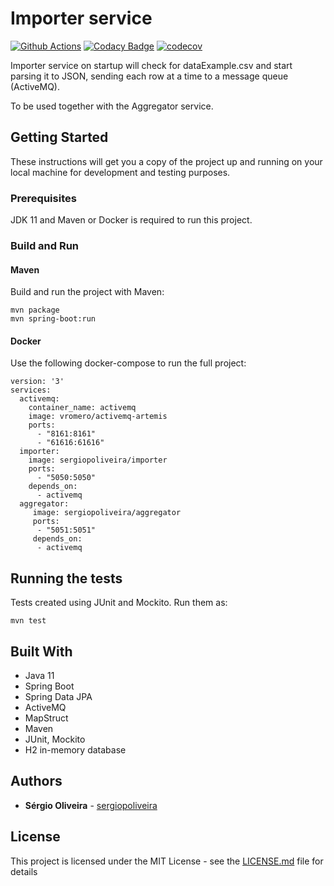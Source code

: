 # Importer service
[![Github Actions](https://github.com/sergiopoliveira/importer/workflows/master/badge.svg)](https://github.com/sergiopoliveira/importer/actions)
[![Codacy Badge](https://api.codacy.com/project/badge/Grade/5b035dd9a35c469185fb27fe798fc365)](https://www.codacy.com/app/sergiopoliveira/importer?utm_source=github.com&amp;utm_medium=referral&amp;utm_content=sergiopoliveira/importer&amp;utm_campaign=Badge_Grade)
[![codecov](https://codecov.io/gh/sergiopoliveira/importer/branch/master/graph/badge.svg)](https://codecov.io/gh/sergiopoliveira/importer)


Importer service on startup will check for dataExample.csv and start parsing it to JSON, sending each row at a time to a message queue (ActiveMQ).

To be used together with the Aggregator service.

## Getting Started

These instructions will get you a copy of the project up and running on your local machine for development and testing purposes. 

### Prerequisites

JDK 11 and Maven or Docker is required to run this project.

### Build and Run

#### Maven

Build and run the project with Maven:

```
mvn package
mvn spring-boot:run
```

#### Docker

Use the following docker-compose to run the full project:

``` 
version: '3'
services:
  activemq:
    container_name: activemq
    image: vromero/activemq-artemis
    ports:
      - "8161:8161"
      - "61616:61616"
  importer:
    image: sergiopoliveira/importer
    ports:
      - "5050:5050"
    depends_on:
      - activemq
  aggregator:
     image: sergiopoliveira/aggregator
     ports:
      - "5051:5051"
     depends_on:
      - activemq
```

## Running the tests

Tests created using JUnit and Mockito. Run them as:

```
mvn test
```

## Built With

*   Java 11
*   Spring Boot
*   Spring Data JPA
*   ActiveMQ
*   MapStruct
*   Maven
*   JUnit, Mockito
*   H2 in-memory database

## Authors

*   **Sérgio Oliveira** - [sergiopoliveira](https://github.com/sergiopoliveira)

## License

This project is licensed under the MIT License - see the [LICENSE.md](LICENSE.md) file for details
